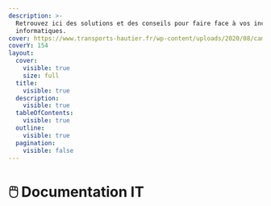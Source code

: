 ```yaml
---
description: >-
  Retrouvez ici des solutions et des conseils pour faire face à vos incidents
  informatiques.
cover: https://www.transports-hautier.fr/wp-content/uploads/2020/08/camions-1.jpg
coverY: 154
layout:
  cover:
    visible: true
    size: full
  title:
    visible: true
  description:
    visible: true
  tableOfContents:
    visible: true
  outline:
    visible: true
  pagination:
    visible: false
---
```


# 🖱️ Documentation IT

